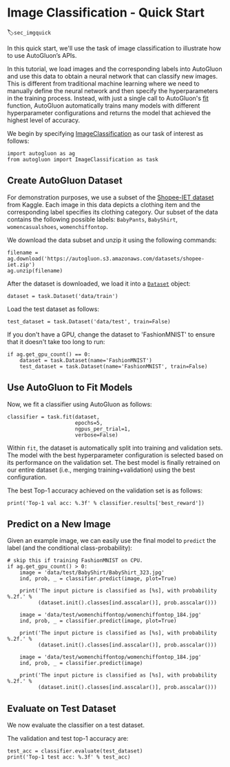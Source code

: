 # Image Classification - Quick Start
:label:`sec_imgquick`

In this quick start, we'll use the task of image classification to illustrate how to use AutoGluon’s APIs. 

In this tutorial, we load images and the corresponding labels into AutoGluon and use this data to obtain a neural network that can classify new images. This is different from traditional machine learning where we need to manually define the neural network and then specify the hyperparameters in the training process. Instead, with just a single call to AutoGluon's [fit](/api/autogluon.task.html#autogluon.task.ImageClassification.fit) function, AutoGluon automatically trains many models with different hyperparameter configurations and returns the model that achieved the highest level of accuracy.

We begin by specifying [ImageClassification](/api/autogluon.task.html#autogluon.task.ImageClassification) as our task of interest as follows:

```{.python .input}
import autogluon as ag
from autogluon import ImageClassification as task
```

## Create AutoGluon Dataset

For demonstration purposes, we use a subset of the [Shopee-IET dataset](https://www.kaggle.com/c/shopee-iet-machine-learning-competition/data) from Kaggle.
Each image in this data depicts a clothing item and the corresponding label specifies its clothing category.
Our subset of the data contains the following possible labels: `BabyPants`, `BabyShirt`, `womencasualshoes`, `womenchiffontop`.

We download the data subset and unzip it using the following commands:

```{.python .input}
filename = ag.download('https://autogluon.s3.amazonaws.com/datasets/shopee-iet.zip')
ag.unzip(filename)
```

After the dataset is downloaded, we load it into a [`Dataset`](/api/autogluon.task.html#autogluon.task.ImageClassification.Dataset) object: 

```{.python .input}
dataset = task.Dataset('data/train')
```

Load the test dataset as follows:

```{.python .input}
test_dataset = task.Dataset('data/test', train=False)
```

If you don't have a GPU, change the dataset to 'FashionMNIST' to ensure that it doesn't take too long to run:

```{.python .input}
if ag.get_gpu_count() == 0:
    dataset = task.Dataset(name='FashionMNIST')
    test_dataset = task.Dataset(name='FashionMNIST', train=False)
```

## Use AutoGluon to Fit Models

Now, we fit a classifier using AutoGluon as follows:

```{.python .input}
classifier = task.fit(dataset,
                      epochs=5,
                      ngpus_per_trial=1,
                      verbose=False)
```

Within `fit`, the dataset is automatically split into training and validation sets.
The model with the best hyperparameter configuration is selected based on its performance on the validation set.
The best model is finally retrained on our entire dataset (i.e., merging training+validation) using the best configuration.

The best Top-1 accuracy achieved on the validation set is as follows:

```{.python .input}
print('Top-1 val acc: %.3f' % classifier.results['best_reward'])
```

## Predict on a New Image

Given an example image, we can easily use the final model to `predict` the label (and the conditional class-probability):

```{.python .input}
# skip this if training FashionMNIST on CPU.
if ag.get_gpu_count() > 0:
    image = 'data/test/BabyShirt/BabyShirt_323.jpg'
    ind, prob, _ = classifier.predict(image, plot=True)

    print('The input picture is classified as [%s], with probability %.2f.' %
          (dataset.init().classes[ind.asscalar()], prob.asscalar()))

    image = 'data/test/womenchiffontop/womenchiffontop_184.jpg'
    ind, prob, _ = classifier.predict(image, plot=True)

    print('The input picture is classified as [%s], with probability %.2f.' %
          (dataset.init().classes[ind.asscalar()], prob.asscalar()))

    image = 'data/test/womenchiffontop/womenchiffontop_184.jpg'
    ind, prob, _ = classifier.predict(image)

    print('The input picture is classified as [%s], with probability %.2f.' %
          (dataset.init().classes[ind.asscalar()], prob.asscalar()))
```

## Evaluate on Test Dataset

We now evaluate the classifier on a test dataset.

The validation and test top-1 accuracy are:

```{.python .input}
test_acc = classifier.evaluate(test_dataset)
print('Top-1 test acc: %.3f' % test_acc)
```
